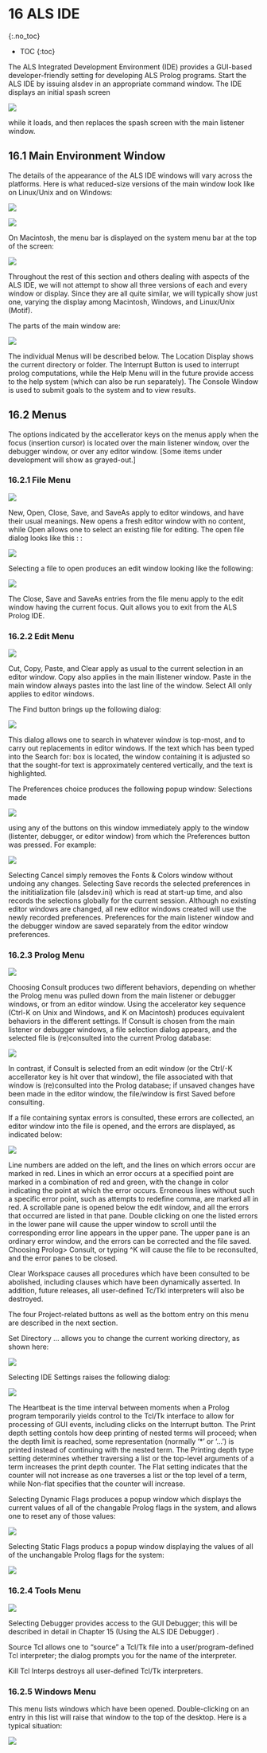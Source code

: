 ---
---

# 16 ALS IDE
{:.no_toc}

* TOC
{:toc}

The ALS Integrated Development Environment (IDE) provides a GUI-based developer-friendly setting for developing ALS Prolog programs. Start the ALS IDE by issuing alsdev
in an appropriate command window. The IDE displays an initial spash screen

![](images/turnstile_splash.gif)

while it loads, and then replaces the spash screen with the main listener window.

## 16.1 Main Environment Window
The details of the appearance of the ALS IDE windows will vary across the platforms. Here is what reduced-size versions of the main window look like on Linux/Unix and on Windows:

![](images/alsdev_main_unix.gif)

![](images/alsdev_main_wins.gif)

On Macintosh, the menu bar is displayed on the system menu bar at the top of the screen:

![](images/mac_alsdev_main.png)

Throughout the rest of this section and others dealing with aspects of the ALS IDE,
we will not attempt to show all three versions of each and every window or display.
Since they are all quite similar, we will typically show just one, varying the display
among Macintosh, Windows, and Linux/Unix (Motif).

The parts of the main window are:

![](images/Alsdev_Main_Parts.png)

The individual Menus will be described below. The Location Display shows the current directory or folder. The Interrupt Button is used to interrupt prolog computations,
while the Help Menu will in the future provide access to the help system (which
can also be run separately). The Console Window is used to submit goals to the
system and to view results.

## 16.2 Menus
The options indicated by the accellerator keys on the menus apply when the focus
(insertion cursor) is located over the main listener window, over the debugger window, or over any editor window. [Some items under development will show as grayed-out.]

### 16.2.1 File Menu

![](images/FileMenu.png)

New, Open, Close, Save, and SaveAs apply to editor windows, and have their
usual meanings. New opens a fresh editor window with no content, while Open allows one to select an existing file for editing. The open file dialog looks like this : :

![](images/open_file.gif)

Selecting a file to open produces an edit window looking like the following:

![](images/edit_jobs_pro.gif)

The Close, Save and SaveAs entries from the file menu apply to the edit window
having the current focus.  Quit allows you to exit from the ALS Prolog IDE.

### 16.2.2 Edit Menu

![](images/edit_menu.gif)

Cut, Copy, Paste, and Clear apply as usual to the current selection in an editor
window. Copy also applies in the main llistener window. Paste in the main window always pastes into the last line of the window. Select All only applies to editor
windows.

The Find button brings up the following dialog:

![](images/find_dialog.gif)


This dialog allows one to search in whatever window is top-most, and to carry out
replacements in editor windows. If the text which has been typed into the Search
for: box is located, the window containing it is adjusted so that the sought-for text
is approximately centered vertically, and the text is highlighted.

The Preferences choice produces the following popup window: Selections made

![](images/fonts_and_colors-mac.gif)

using any of the buttons on this window immediately apply to the window (listenter,
debugger, or editor window) from which the Preferences button was pressed. For example:

![](images/jobs_alt_colors.png)

Selecting Cancel simply removes the Fonts & Colors window without undoing
any changes. Selecting Save records the selected preferences in the inititialization
file (alsdev.ini) which is read at start-up time, and also records the selections globally for the current session. Although no existing editor windows are changed, all
new editor windows created will use the newly recorded preferences. Preferences
for the main listener window and the debugger window are saved separately from
the editor window preferences.

### 16.2.3 Prolog Menu

![](images/PrologProjectMenu.png)

Choosing Consult produces two different behaviors, depending on whether the
Prolog menu was pulled down from the main listener or debugger windows, or from
an editor window. Using the accelerator key sequence (Ctrl-K on Unix and Windows, and <AppleKey>K on Macintosh) produces equivalent behaviors in the different settings. If Consult is chosen from the main listener or debugger windows,
a file selection dialog appears, and the selected file is (re)consulted into the current Prolog database:

![](images/consult_choice-mac.gif)

In contrast, if Consult is selected from an edit window (or the Ctrl/<apple>-K accellerator key is hit over that window), the file associated with that window is
(re)consulted into the Prolog database; if unsaved changes have been made in the
editor window, the file/window is first Saved before consulting.

If a file containing syntax errors is consulted, these errors are collected, an editor
window into the file is opened, and the errors are displayed, as indicated below:

![](images/error_win.gif)

Line numbers are added on the left, and the lines on which errors occur are marked
in red. Lines in which an error occurs at a specified point are marked in a combination of red and green, with the change in color indicating the point at which the
error occurs. Erroneous lines without such a specific error point, such as attempts
to redefine comma, are marked all in red. A scrollable pane is opened below the
edit window, and all the errors that occurred are listed in that pane. Double clicking
on one the listed errors in the lower pane will cause the upper window to scroll until
the corresponding error line appears in the upper pane. The upper pane is an ordinary error window, and the errors can be corrected and the file saved. Choosing
Prolog> Consult, or typing ^K will cause the file to be reconsulted, and the error
panes to be closed.

Clear Workspace causes all procedures which have been consulted to be abolished, including clauses which have been dynamically asserted. In addition, future
releases, all user-defined Tc/Tkl interpreters will also be destroyed.

The four Project-related buttons as well as the bottom entry on this menu are described in the next section.

Set Directory ... allows you to change the current working directory, as shown here:

![](images/dir_choose_unix.gif)

Selecting IDE Settings raises the following dialog:

![](images/ide_settings.gif)

The Heartbeat is the time interval between moments when a Prolog program temporarily yields control to the Tcl/Tk interface to allow for processing of GUI events,
including clicks on the Interrupt button.
The Print depth setting contols how deep printing of nested terms will proceed;
when the depth limit is reached, some representation (normally ‘*’ or ‘...’) is printed
instead of continuing with the nested term.
The Printing depth type setting determines whether traversing a list or the top-level arguments of a term increases the print depth counter. The Flat setting indicates
that the counter will not increase as one traverses a list or the top level of a term,
while Non-flat specifies that the counter will increase.

Selecting Dynamic Flags produces a popup window which displays the current values of all of the changable Prolog flags in the system, and allows one to reset any of those values:

![](images/dynamic_flags.gif)

Selecting Static Flags producs a popup window displaying the values of all of the
unchangable Prolog flags for the system:

![](images/static_flags.gif)

### 16.2.4 Tools Menu

![](images/tools_menu_notes.gif)

Selecting Debugger provides access to the GUI Debugger; this will be described
in detail in Chapter 15 (Using the ALS IDE Debugger) .

Source Tcl allows one to “source” a Tcl/Tk file into a user/program-defined Tcl
interpreter; the dialog prompts you for the name of the interpreter.

Kill Tcl Interps destroys all user-defined Tcl/Tk interpreters.

### 16.2.5 Windows Menu

This menu lists windows which have been opened. Double-clicking on an entry in
this list will raise that window to the top of the desktop. Here is a typical situation:

![](images/menu_windows.gif)


